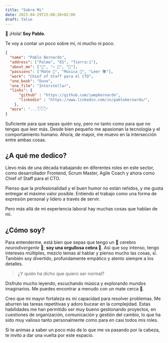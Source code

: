 ```yaml
---
title: "Sobre Mi"
date: 2023-04-29T15:08:38+02:00
draft: false
---
```

👋 ¡Hola! **Soy Pablo**.

Te voy a contar un poco sobre mí, ni mucho ni poco.

```json
{
  "name": "Pablo Bernardo",
  "address": ["Palma", "ES", "Tierra:1"],
  "about_me": ["🦓", "♾️ 🧠", "🍃"],
  "passions": ["Mate 🧉", "Música 🎸", "Leer 📚"],
  "work": "Chief of Staff para el CTO",
  "one_book": "Dune",
  "one_film": "Interstellar",
  "links": {
      "github" : "https://github.com/iampbernardo",
      "linkedin" : "https://www.linkedin.com/in/pablobernardo/",
    },
  "more": "...👇👇👇"
}
```
Suficiente para que sepas quién soy, pero no tanto como para que no tengas que leer más.
Desde bien pequeño me apasionan la tecnología y el comportamiento humano. Ahora, de mayor, me muevo en la intersección entre ambas cosas.

## ¿A qué me dedico?

Llevo más de una década trabajando en diferentes roles en este sector, como desarrollador Frontend, Scrum Master, Agile Coach y ahora como Chief of Staff para el CTO.

Pienso que la profesionalidad y el buen humor no están reñidos, y me gusta entregar el máximo valor posible. Entiendo el trabajo como una forma de expresión personal y lidero a través de servir.

Pero más allá de mi experiencia laboral hay muchas cosas que hablan de mí. 

## ¿Cómo soy?

Para entenderme, está bien que sepas que tengo un 🧠 cerebro *neurodivergente* 🧠; **soy una orgullosa cebra 🦓**. Así que soy intenso, tengo intereses múltiples, mezclo temas al hablar y pienso mucho las cosas, sí. También soy divertido, profundamente empático y atento siempre a los detalles. 

> ¿Y quién ha dicho que quiero ser normal? 

Disfruto mucho leyendo, escuchando música y explorando mundos imaginarios.
Me puedes encontrar a menudo con un mate cerca 🧉.

Creo que mi mayor fortaleza es mi capacidad para resolver problemas. Me aburren las tareas repetitivas y adoro bucear en la complejidad. Estas habilidades me han permitido ser muy bueno gestionando proyectos, en cuestiones de organización, comunicación y gestión del cambio, lo que ha sido muy valioso tanto personalmente como para en casi todos mis roles.

Si te animas a saber un poco más de lo que me va pasando por la cabeza, te invito a dar una vuelta por este espacio.
